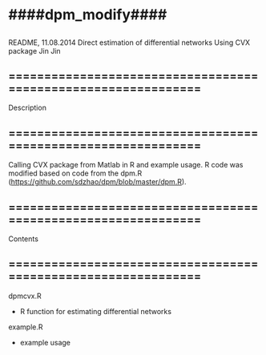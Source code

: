 ####dpm_modify####
==========
## ##############################################################
README, 11.08.2014
Direct estimation of differential networks Using CVX package
Jin Jin
## ##############################################################
## ==============================================================
Description
## ==============================================================
 Calling CVX package from Matlab in R and example usage. R code was modified based on code from the dpm.R (https://github.com/sdzhao/dpm/blob/master/dpm.R).

## ==============================================================
Contents
## ==============================================================

dpmcvx.R
- R function for estimating differential networks

example.R
- example usage  
